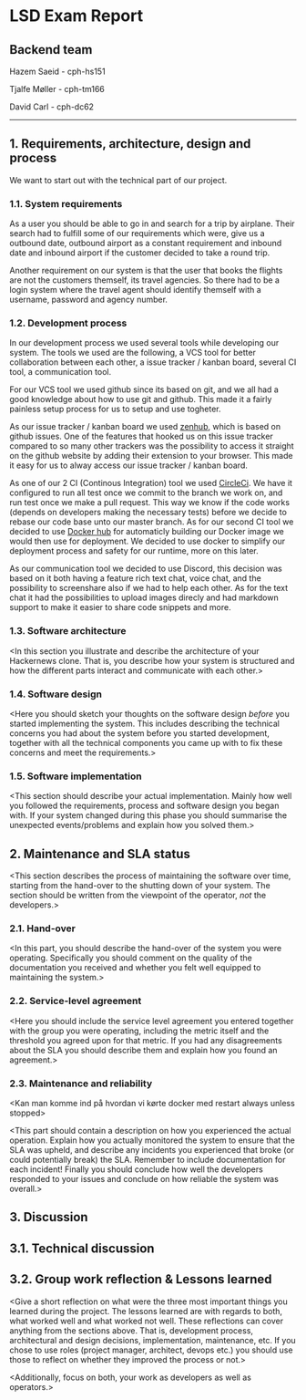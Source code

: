 # LSD Exam Report
## Backend team
Hazem Saeid - cph-hs151

Tjalfe Møller - cph-tm166

David Carl - cph-dc62

---
## 1. Requirements, architecture, design and process
We want to start out with the technical part of our project. 

### 1.1. System requirements
As a user you should be able to go in and search for a trip by airplane. Their search had to fulfill some of our requirements which were, give us a outbound date, outbound airport as a constant requirement and inbound date and inbound airport if the customer decided to take a round trip. 

Another requirement on our system is that the user that books the flights are not the customers themself, its travel
agencies. So there had to be a login system where the travel agent should identify themself with a username, password and agency number.

### 1.2. Development process
In our development process we used several tools while developing our system.
The tools we used are the following, a VCS tool for better collaboration between each other, a issue tracker / kanban board, several CI tool, a communication tool.

For our VCS tool we used github since its based on git, and we all had a good knowledge about how to use git and github. This made it a fairly painless setup process for us to setup and use togheter.

As our issue tracker / kanban board we used [zenhub](https://www.zenhub.com/), which is based on github issues. One of the features that hooked us on this issue tracker compared to so many other trackers was the possibility to access it straight on the github website by adding their extension to your browser. This made it easy for us to alway access our issue tracker / kanban board.

As one of our 2 CI (Continous Integration) tool we used [CircleCi](https://circleci.com/). We have it configured to run all test once we commit to the branch we work on, and run test once we make a pull request. This way we know if the code works (depends on developers making the necessary tests) before we decide to rebase our code base unto our master branch. As for our second CI tool we decided to use [Docker hub](https://hub.docker.com/) for automaticly building our Docker image we would then use for deployment. We decided to use docker to simplify our deployment process and safety for our runtime, more on this later.

As our communication tool we decided to use Discord, this decision was based on it both having a feature rich text chat, voice chat, and the possibility to screenshare also if we had to help each other. As for the text chat it had the possibilities to upload images direcly and had markdown support to make it easier to share code snippets and more.

<In this part you should show off by telling us all you know about software
development processes and describe which concepts you used to structure your
development.>

### 1.3. Software architecture

<In this section you illustrate and describe the architecture of your Hackernews clone. That is, you describe how your system is structured and how the different parts interact and communicate with each other.>

### 1.4. Software design

<Here you should sketch your thoughts on the software design *before* you
started implementing the system. This includes describing the technical
concerns you had about the system before you started development, together
with all the technical components you came up with to fix these concerns and
meet the requirements.>

### 1.5. Software implementation
<This section should describe your actual implementation. Mainly how well you
followed the requirements, process and software design you began with.
If your system changed during this phase you should summarise the unexpected
events/problems and explain how you solved them.>

## 2. Maintenance and SLA status
<This section describes the process of maintaining the software over time,
starting from the hand-over to the shutting down of your system. The section
should be written from the viewpoint of the operator, *not* the developers.>

### 2.1. Hand-over
<In this part, you should describe the hand-over of the system you were
operating. Specifically you should comment on the quality of the documentation you received and whether you felt well equipped to maintaining the system.>

### 2.2. Service-level agreement
<Here you should include the service level agreement you entered together with
the group you were operating, including the metric itself and the threshold
you agreed upon for that metric. If you had any disagreements about the SLA
you should describe them and explain how you found an agreement.>

### 2.3. Maintenance and reliability
<Kan man komme ind på hvordan vi kørte docker med restart always unless stopped>

<This part should contain a description on how you experienced the actual
operation. Explain how you actually monitored the system to ensure that the SLA
was upheld, and describe any incidents you experienced that broke (or could
potentially break) the SLA. Remember to include documentation for each
incident! Finally you should conclude how well the developers responded to your
issues and conclude on how reliable the system was overall.>

## 3. Discussion

## 3.1. Technical discussion
<This part summarises both the first and second part of the report by giving
an overview of the good and bad parts of the whole semester project. Be
critical and honest.>

## 3.2. Group work reflection & Lessons learned
<Give a short reflection on what were the three most important things you learned during the project. The lessons learned are with regards to both, what worked well and what worked not well. These reflections can cover anything from the sections above. That is, development process, architectural and design decisions, implementation, maintenance, etc. If you chose to use roles (project manager, architect, devops etc.) you should use those to reflect on whether they improved the process or not.>

<Additionally, focus on both, your work as developers as well as operators.>